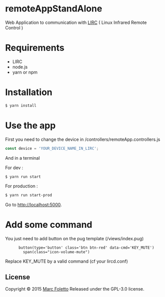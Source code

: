 # remoteAppStandAlone

Web Application to communication with [LIRC](http://www.lirc.org) ( Linux Infrared Remote Control  )

# Requirements

* LIRC
* node.js
* yarn or npm

# Installation

```bash
$ yarn install
```

# Use the app

First you need to change the device in /controllers/remoteApp.controllers.js

```js
const device = 'YOUR_DEVICE_NAME_IN_LIRC';
```

And in a terminal

For dev :
```bash
$ yarn run start
```

For production :
```bash
$ yarn run start-prod
```

Go to [http://localhost:5000](http://localhost:5000).

# Add some command

You just need to add button on the pug template (/views/index.pug)

```
      button(type='button' class='btn btn-red' data-cmd='KEY_MUTE')
        span(class="icon-volume-mute")
```

Replace KEY_MUTE by a valid command (cf your lircd.conf)

## License

Copyright © 2015 [Marc Foletto](https://github.com/marc31)
Released under the GPL-3.0 license.
